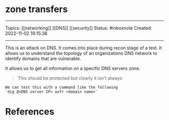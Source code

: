 # zone transfers
---
Topics: [[networking]] [[DNS]] [[security]]
Status: #inboxnote
Created: 2022-11-02 19:15:36

---

This is an attack on DNS. It comes into place during recon stage of a test. It allows us to understand the topology of an organizations DNS network to identify domains that are vulnerable.

It allows us to get all information on a specific DNS servers zone.

> This should be protected but clearly it isn't always

```ad-example
We can test this with a command like the following
`dig @<DNS server IP> axfr <domain name>`
```

# References

